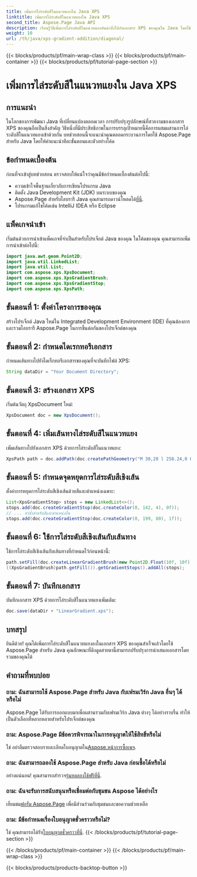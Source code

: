 ```yaml
---
title: เพิ่มการไล่ระดับสีในแนวทแยงใน Java XPS
linktitle: เพิ่มการไล่ระดับสีในแนวทแยงใน Java XPS
second_title: Aspose.Page Java API
description: เรียนรู้วิธีเพิ่มการไล่ระดับสีในแนวทแยงอันน่าทึ่งให้กับเอกสาร XPS ของคุณใน Java โดยใช้ Aspose.Page ยกระดับการนำเสนอด้วยภาพของคุณได้อย่างง่ายดาย
weight: 10
url: /th/java/xps-gradient-addition/diagonal/
---
```


{{< blocks/products/pf/main-wrap-class >}}
{{< blocks/products/pf/main-container >}}
{{< blocks/products/pf/tutorial-page-section >}}

# เพิ่มการไล่ระดับสีในแนวทแยงใน Java XPS

## การแนะนำ
ในโลกของการพัฒนา Java ที่เปลี่ยนแปลงตลอดเวลา การปรับปรุงรูปลักษณ์ที่สวยงามของเอกสาร XPS ของคุณถือเป็นสิ่งสำคัญ วิธีหนึ่งที่มีประสิทธิภาพในการบรรลุเป้าหมายนี้คือการผสมผสานการไล่ระดับสีในแนวทแยงเข้าด้วยกัน บทช่วยสอนนี้จะแนะนำคุณตลอดกระบวนการโดยใช้ Aspose.Page สำหรับ Java โดยให้คำแนะนำทีละขั้นตอนและตัวอย่างโค้ด
## ข้อกำหนดเบื้องต้น
ก่อนที่จะเข้าสู่บทช่วยสอน ตรวจสอบให้แน่ใจว่าคุณมีข้อกำหนดเบื้องต้นต่อไปนี้:
- ความเข้าใจพื้นฐานเกี่ยวกับการเขียนโปรแกรม Java
- ติดตั้ง Java Development Kit (JDK) บนระบบของคุณ
-  Aspose.Page สำหรับไลบรารี Java คุณสามารถดาวน์โหลดได้[ที่นี่](https://releases.aspose.com/page/java/).
- โปรแกรมแก้ไขโค้ดเช่น IntelliJ IDEA หรือ Eclipse
## แพ็คเกจนำเข้า
เริ่มต้นด้วยการนำเข้าแพ็คเกจที่จำเป็นสำหรับโปรเจ็กต์ Java ของคุณ ในโค้ดของคุณ คุณสามารถเพิ่มการนำเข้าต่อไปนี้:
```java
import java.awt.geom.Point2D;
import java.util.LinkedList;
import java.util.List;
import com.aspose.xps.XpsDocument;
import com.aspose.xps.XpsGradientBrush;
import com.aspose.xps.XpsGradientStop;
import com.aspose.xps.XpsPath;
```
## ขั้นตอนที่ 1: ตั้งค่าโครงการของคุณ
สร้างโปรเจ็กต์ Java ใหม่ใน Integrated Development Environment (IDE) ที่คุณต้องการ และรวมไลบรารี Aspose.Page ในการขึ้นต่อกันของโปรเจ็กต์ของคุณ
## ขั้นตอนที่ 2: กำหนดไดเรกทอรีเอกสาร
กำหนดเส้นทางไปยังไดเร็กทอรีเอกสารของคุณที่จะบันทึกไฟล์ XPS:
```java
String dataDir = "Your Document Directory";
```
## ขั้นตอนที่ 3: สร้างเอกสาร XPS
เริ่มต้นวัตถุ XpsDocument ใหม่:
```java
XpsDocument doc = new XpsDocument();
```
## ขั้นตอนที่ 4: เพิ่มเส้นทางไล่ระดับสีในแนวทแยง
เพิ่มเส้นทางไปยังเอกสาร XPS ด้วยการไล่ระดับสีในแนวทแยง:
```java
XpsPath path = doc.addPath(doc.createPathGeometry("M 30,20 l 258.24,0 0,56.64 -258.24,0 Z"));
```
## ขั้นตอนที่ 5: กำหนดจุดหยุดการไล่ระดับสีเชิงเส้น
ตั้งค่าการหยุดการไล่ระดับสีเชิงเส้นด้วยสีและตำแหน่งเฉพาะ:
```java
List<XpsGradientStop> stops = new LinkedList<>();
stops.add(doc.createGradientStop(doc.createColor(0, 142, 4), 0f));
// ... ทำซ้ำสำหรับสีและตำแหน่งอื่น
stops.add(doc.createGradientStop(doc.createColor(0, 199, 80), 1f));
```
## ขั้นตอนที่ 6: ใช้การไล่ระดับสีเชิงเส้นกับเส้นทาง
ใช้การไล่ระดับสีเชิงเส้นกับเส้นทางที่กำหนดไว้ก่อนหน้านี้:
```java
path.setFill(doc.createLinearGradientBrush(new Point2D.Float(10f, 10f), new Point2D.Float(228f, 100f)));
((XpsGradientBrush)path.getFill()).getGradientStops().addAll(stops);
```
## ขั้นตอนที่ 7: บันทึกเอกสาร
บันทึกเอกสาร XPS ด้วยการไล่ระดับสีในแนวทแยงเพิ่มเติม:
```java
doc.save(dataDir + "LinearGradient.xps");
```
## บทสรุป
ยินดีด้วย! คุณได้เพิ่มการไล่ระดับสีในแนวทแยงลงในเอกสาร XPS ของคุณสำเร็จแล้วโดยใช้ Aspose.Page สำหรับ Java คุณลักษณะที่ดึงดูดสายตานี้สามารถปรับปรุงการนำเสนอเอกสารโดยรวมของคุณได้
## คำถามที่พบบ่อย
### ถาม: ฉันสามารถใช้ Aspose.Page สำหรับ Java กับเฟรมเวิร์ก Java อื่นๆ ได้หรือไม่
Aspose.Page ได้รับการออกแบบมาเพื่อผสานรวมกับเฟรมเวิร์ก Java ต่างๆ ได้อย่างราบรื่น ทำให้เป็นตัวเลือกที่หลากหลายสำหรับโปรเจ็กต์ของคุณ
### ถาม: Aspose.Page มีข้อควรพิจารณาในการอนุญาตให้ใช้สิทธิ์หรือไม่
 ใช่ อย่าลืมตรวจสอบรายละเอียดใบอนุญาตใน[Aspose.หน้าการซื้อเพจ](https://purchase.aspose.com/buy).
### ถาม: ฉันสามารถลองใช้ Aspose.Page สำหรับ Java ก่อนซื้อได้หรือไม่
 อย่างแน่นอน! คุณสามารถสำรวจ[รุ่นทดลองใช้ฟรีที่นี่](https://releases.aspose.com/).
### ถาม: ฉันจะรับการสนับสนุนหรือเชื่อมต่อกับชุมชน Aspose ได้อย่างไร
 เยี่ยมชม[ฟอรั่ม Aspose.Page](https://forum.aspose.com/c/page/39) เพื่อมีส่วนร่วมกับชุมชนและขอความช่วยเหลือ
### ถาม: มีข้อกำหนดเรื่องใบอนุญาตชั่วคราวหรือไม่?
 ใช่ คุณสามารถได้รับ[ใบอนุญาตชั่วคราวที่นี่](https://purchase.aspose.com/temporary-license/).
{{< /blocks/products/pf/tutorial-page-section >}}

{{< /blocks/products/pf/main-container >}}
{{< /blocks/products/pf/main-wrap-class >}}

{{< blocks/products/products-backtop-button >}}
